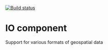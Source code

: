 [![Build status](https://ci.appveyor.com/api/projects/status/t3ek7k3sqtajb15d?svg=true)](https://ci.appveyor.com/project/Nipheris/io)

# IO component
Support for various formats of geospatial data